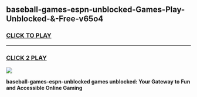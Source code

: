 
## baseball-games-espn-unblocked-Games-Play-Unblocked-&-Free-v65o4
<h3>
<a href="https://premium76.site?title=baseball-games-espn-unblocked&ref=24A">CLICK TO PLAY</a></h3>
<hr>

<h3>
<a href="https://premium76.site?title=baseball-games-espn-unblocked&ref=24A">CLICK 2 PLAY</a>
  
</h3>

<a href="https://premium76.site?title=baseball-games-espn-unblocked&ref=24A"><img src="https://clearcache.store/games.png"></a>


**baseball-games-espn-unblocked games unblocked: Your Gateway to Fun and Accessible Online Gaming**
